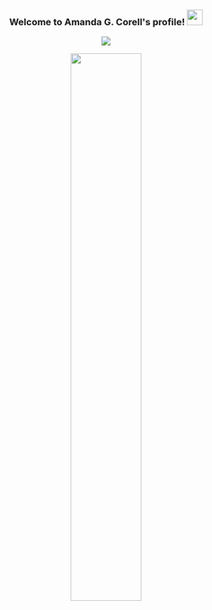 <h3 align="center">
  Welcome to Amanda G. Corell's profile!
  <img src="https://media.giphy.com/media/hvRJCLFzcasrR4ia7z/giphy.gif" width="28">
</h3>

<!-- Typing SVG by DenverCoder1 - https://github.com/DenverCoder1/readme-typing-svg -->
<p align="center">
  <a href="https://github.com/DenverCoder1/readme-typing-svg"><img src="https://readme-typing-svg.herokuapp.com/?color=%23AF34C9&lines=I+love+python,+dive+and+greyhounds"></a>
</p>

<p align="center">
  <a href="https://github.com/amandagcorell"><img src="https://github.com/amandagcorell/amandagcorell/blob/master/images/cover.png" width="50%" height="50%"> </a>
</p>